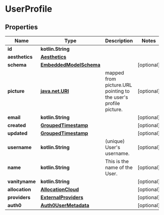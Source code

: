 
# UserProfile

## Properties
Name | Type | Description | Notes
------------ | ------------- | ------------- | -------------
**id** | **kotlin.String** |  | 
**aesthetics** | [**Aesthetics**](Aesthetics) |  | 
**schema** | [**EmbeddedModelSchema**](EmbeddedModelSchema) |  |  [optional]
**picture** | [**java.net.URI**](java.net.URI) | mapped from picture.URL pointing to the user&#39;s profile picture.  |  [optional]
**email** | **kotlin.String** |  |  [optional]
**created** | [**GroupedTimestamp**](GroupedTimestamp) |  |  [optional]
**updated** | [**GroupedTimestamp**](GroupedTimestamp) |  |  [optional]
**username** | **kotlin.String** |  (unique) User&#39;s username.   |  [optional]
**name** | **kotlin.String** | This is the name of the User. |  [optional]
**vanityname** | **kotlin.String** |  |  [optional]
**allocation** | [**AllocationCloud**](AllocationCloud) |  |  [optional]
**providers** | [**ExternalProviders**](ExternalProviders) |  |  [optional]
**auth0** | [**Auth0UserMetadata**](Auth0UserMetadata) |  |  [optional]



